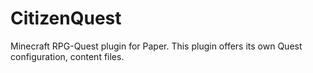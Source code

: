 # CitizenQuest
Minecraft RPG-Quest plugin for Paper. This plugin offers its own Quest configuration, content files.

